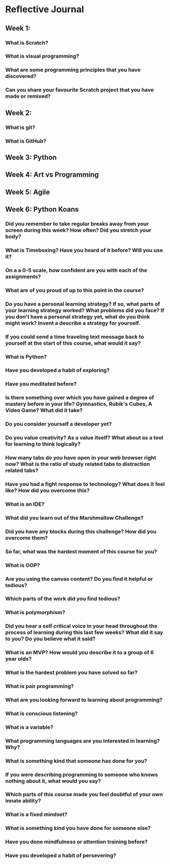 # Reflective Journal

## Week 1:
### What is Scratch?
### What is visual programming?
### What are some programming principles that you have discovered?
### Can you share your favourite Scratch project that you have made or remixed?

## Week 2:
### What is git?
### What is GitHub?

## Week 3: Python 
## Week 4: Art vs Programming
## Week 5: Agile
## Week 6: Python Koans

### Did you remember to take regular breaks away from your screen during this week? How often? Did you stretch your body?
### What is Timeboxing? Have you heard of it before? Will you use it?
### On a a 0-5 scale, how confident are you with each of the assignments?
### What are of you proud of up to this point in the course?
### Do you have a personal learning strategy? If so, what parts of your learning strategy worked? What problems did you face? If you don't have a personal strategy yet, what do you think might work? Invent a describe a strategy for yourself. 
### If you could send a time traveling text message back to yourself at the start of this course, what would it say?
### What is Python?
### Have you developed a habit of exploring?
### Have you meditated before?
### Is there something over which you have gained a degree of mastery before in your life? Gymnastics, Rubik's Cubes, A Video Game? What did it take?
### Do you consider yourself a developer yet?
### Do you value creativity? As a value itself? What about as a tool for learning to think logically?
### How many tabs do you have open in your web browser right now? What is the ratio of study related tabs to distraction related tabs?
### Have you had a fight response to technology? What does it feel like? How did you overcome this?
### What is an IDE?
### What did you learn out of the Marshmallow Challenge?
### Did you have any blocks during this challenge? How did you overcome them?
### So far, what was the hardest moment of this course for you?
### What is OOP?
### Are you using the canvas content? Do you find it helpful or tedious?
### Which parts of the work did you find tedious?
### What is polymorphism?
### Did you hear a self critical voice in your head throughout the process of learning during this last few weeks? What did it say to you? Do you believe what it said?
### What is an MVP? How would you describe it to a group of 6 year olds?
### What is the hardest problem you have solved so far?
### What is pair programming?
### What are you looking forward to learning about programming?
### What is conscious listening?
### What is a variable?
### What programming languages are you interested in learning? Why?
### What is something kind that someone has done for you?
### If you were describing programming to someone who knows nothing about it, what would you say?
### Which parts of this course made you feel doubtful of your own innate ability?
### What is a fixed mindset?
### What is something kind you have done for someone else?
### Have you done mindfulness or attention training before?
### Have you developed a habit of persevering?

